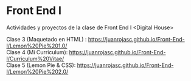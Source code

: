 # Front End I
Actividades y proyectos de la clase de Front End I &lt;Digital House>

Clase 3 (Maquetado en HTML) : https://juanrojasc.github.io/Front-End-I/Lemon%20Pie%201.0/ <br>
Clase 4 (Mi Curriculum): https://juanrojasc.github.io/Front-End-I/Curriculum%20Vitae/<br>
Clase 5 (Lemon Pie & CSS): https://juanrojasc.github.io/Front-End-I/Lemon%20Pie%202.0/ <br>
